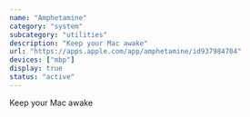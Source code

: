 ```yaml
---
name: "Amphetamine"
category: "system"
subcategory: "utilities"
description: "Keep your Mac awake"
url: "https://apps.apple.com/app/amphetamine/id937984704"
devices: ["mbp"]
display: true
status: "active"
---
```


Keep your Mac awake
